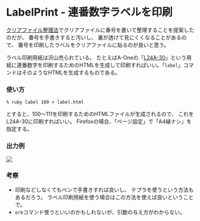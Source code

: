 # LabelPrint - 連番数字ラベルを印刷

[クリアファイル整理法](http://masui.blog.jp/archives/397102.html)でクリアファイルに番号を書いて整理することを提案したのだが、
番号を手書きすると汚いし、
裏が透けて見にくくなることがあるので、
番号を印刷したラベルをクリアファイルに貼るのが良いと思う。

ラベル印刷用紙は沢山売られている。
たとえばA-Oneの「[L24A-30](http://labelyasan.com/product/justsystem/1102.php)」という用紙に連番数字を印刷するためのHTMLを生成して印刷すればいい。「```label```」コマンドはそのようなHTMLを生成するものである。

### 使い方

```
% ruby label 100 > label.html
```

とすると、100〜111を印刷するためのHTMLファイルが生成されるので、
これをL24A-30に印刷すればいい。
Firefoxの場合、「ページ設定」で「A4縁ナシ」を指定する。

### 出力例

![](http://gyazo.com/3b9bfcb55269c1505a67a0cdfdfb581f.png) 

### 考察

* 印刷などしなくてもペンで手書きすれば良いし、
テプラを使うという方法もあるだろう。
ラベル印刷用紙を使う場合はこの方法を使えば良いということで。
* ```erb```コマンド使うといいのかもしれないが、引数の与え方がわからない。
